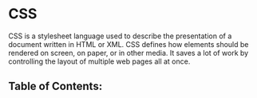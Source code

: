 # CSS

CSS is a stylesheet language used to describe the presentation of a document written in HTML or XML. CSS defines how elements should be rendered on screen, on paper, or in other media. It saves a lot of work by controlling the layout of multiple web pages all at once.

## Table of Contents: